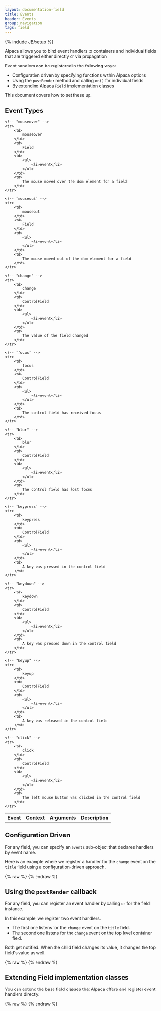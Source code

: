 ```yaml
---
layout: documentation-field
title: Events
header: Events
group: navigation
tags: field
---
```

{% include JB/setup %}

Alpaca allows you to bind event handlers to containers and individual fields that are triggered either
directly or via propagation.

Event handlers can be registered in the following ways:

- Configuration driven by specifying functions within Alpaca options
- Using the ```postRender``` method and calling ```on()``` for individual fields
- By extending Alpaca ```Field``` implementation classes

This document covers how to set these up.

## Event Types

<table class="table table-bordered">
    <tr>
        <th>Event</th>
        <th>Context</th>
        <th>Arguments</th>
        <th>Description</th>
    </tr>

    <!-- "mouseover" -->
    <tr>
        <td>
            mouseover
        </td>
        <td>
            Field
        </td>
        <td>
            <ul>
                <li>event</li>
            </ul>
        </td>
        <td>
            The mouse moved over the dom element for a field
        </td>
    </tr>

    <!-- "mouseout" -->
    <tr>
        <td>
            mouseout
        </td>
        <td>
            Field
        </td>
        <td>
            <ul>
                <li>event</li>
            </ul>
        </td>
        <td>
            The mouse moved out of the dom element for a field
        </td>
    </tr>

    <!-- "change" -->
    <tr>
        <td>
            change
        </td>
        <td>
            ControlField
        </td>
        <td>
            <ul>
                <li>event</li>
            </ul>
        </td>
        <td>
            The value of the field changed
        </td>
    </tr>

    <!-- "focus" -->
    <tr>
        <td>
            focus
        </td>
        <td>
            ControlField
        </td>
        <td>
            <ul>
                <li>event</li>
            </ul>
        </td>
        <td>
            The control field has received focus
        </td>
    </tr>

    <!-- "blur" -->
    <tr>
        <td>
            blur
        </td>
        <td>
            ControlField
        </td>
        <td>
            <ul>
                <li>event</li>
            </ul>
        </td>
        <td>
            The control field has lost focus
        </td>
    </tr>

    <!-- "keypress" -->
    <tr>
        <td>
            keypress
        </td>
        <td>
            ControlField
        </td>
        <td>
            <ul>
                <li>event</li>
            </ul>
        </td>
        <td>
            A key was pressed in the control field
        </td>
    </tr>

    <!-- "keydown" -->
    <tr>
        <td>
            keydown
        </td>
        <td>
            ControlField
        </td>
        <td>
            <ul>
                <li>event</li>
            </ul>
        </td>
        <td>
            A key was pressed down in the control field
        </td>
    </tr>

    <!-- "keyup" -->
    <tr>
        <td>
            keyup
        </td>
        <td>
            ControlField
        </td>
        <td>
            <ul>
                <li>event</li>
            </ul>
        </td>
        <td>
            A key was released in the control field
        </td>
    </tr>

    <!-- "click" -->
    <tr>
        <td>
            click
        </td>
        <td>
            ControlField
        </td>
        <td>
            <ul>
                <li>event</li>
            </ul>
        </td>
        <td>
            The left mouse button was clicked in the control field
        </td>
    </tr>

</table>


## Configuration Driven

For any field, you can specify an ```events``` sub-object that declares handlers by event name.

Here is an example where we register a handler for the ```change``` event on the ```title``` field using a
configuration-driven approach.

<div id="field1"> </div>
{% raw %}
<script type="text/javascript" id="field1-script">
$("#field1").alpaca({
    "schema": {
        "type": "object",
        "properties": {
            "title": {
                "type": "string"
            }
        }
    },
    "options": {
        "fields": {
            "title": {
                "type": "text",
                "label": "Title",
                "events": {
                    "change": function() {
                        alert("The value was changed (example #1)");
                    }
                }
            }
        }
    }
});
</script>
{% endraw %}


## Using the ```postRender``` callback

For any field, you can register an event handler by calling ```on``` for the field instance.

In this example, we register two event handlers.

- The first one listens for the ```change``` event on the  ```title``` field.
- The second one listens for the ```change``` event on the top level container field.

Both get notified.  When the child field changes its value, it changes the top field's value as well.

<div id="field2"> </div>
{% raw %}
<script type="text/javascript" id="field2-script">
$("#field2").alpaca({
    "schema": {
        "type": "object",
        "properties": {
            "title": {
                "type": "string"
            }
        }
    },
    "options": {
        "fields": {
            "title": {
                "type": "text",
                "label": "Title"
            }
        }
    },
    "postRender": function(control) {
        control.childrenByPropertyId["title"].on("change", function() {
            alert("The value was changed (example #2), title = " + this.getValue());
        });

        control.on("change", function() {
            alert("The value was changed (example #2), data = " + JSON.stringify(this.getValue()));
        });

    }
});
</script>
{% endraw %}


## Extending Field implementation classes

You can extend the base field classes that Alpaca offers and register event handlers directly.

<div id="field3"> </div>
{% raw %}
<script type="text/javascript" id="field3-script">

// register a 'custom' field implementation
// this extends the text field
$.alpaca.Fields.CustomField = $.alpaca.Fields.TextField.extend({

    getFieldType: function() {
        return "custom";
    },

    onChange: function(e)
    {
        alert("The value was changed (example #3)");
    }

});
Alpaca.registerFieldClass("custom", Alpaca.Fields.CustomField);
//
// invoke alpaca using the 'custom' type
$("#field3").alpaca({
    "schema": {
        "type": "object",
        "properties": {
            "title": {
                "type": "string"
            }
        }
    },
    "options": {
        "fields": {
            "title": {
                "type": "custom",
                "label": "Title"
            }
        }
    }
});
</script>
{% endraw %}

